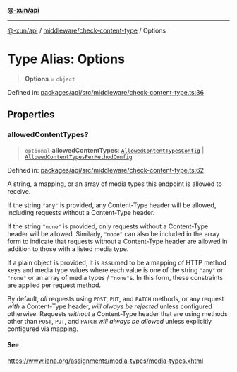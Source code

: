 [**@-xun/api**](../../../README.md)

***

[@-xun/api](../../../README.md) / [middleware/check-content-type](../README.md) / Options

# Type Alias: Options

> **Options** = `object`

Defined in: [packages/api/src/middleware/check-content-type.ts:36](https://github.com/Xunnamius/api-utils/blob/183a3e5b3fec7a1bf06d5be3da477b72510b5586/packages/api/src/middleware/check-content-type.ts#L36)

## Properties

### allowedContentTypes?

> `optional` **allowedContentTypes**: [`AllowedContentTypesConfig`](AllowedContentTypesConfig.md) \| [`AllowedContentTypesPerMethodConfig`](AllowedContentTypesPerMethodConfig.md)

Defined in: [packages/api/src/middleware/check-content-type.ts:62](https://github.com/Xunnamius/api-utils/blob/183a3e5b3fec7a1bf06d5be3da477b72510b5586/packages/api/src/middleware/check-content-type.ts#L62)

A string, a mapping, or an array of media types this endpoint is
allowed to receive.

If the string `"any"` is provided, any Content-Type header will be allowed,
including requests without a Content-Type header.

If the string `"none"` is provided, only requests without a Content-Type
header will be allowed. Similarly, `"none"` can also be included in the
array form to indicate that requests without a Content-Type header are
allowed in addition to those with a listed media type.

If a plain object is provided, it is assumed to be a mapping of HTTP method
keys and media type values where each value is one of the string `"any"` or
`"none"` or an array of media types / `"none"`s. In this form, these
constraints are applied per request method.

By default, _all_ requests using `POST`, `PUT`, and `PATCH` methods, or any
request _with_ a Content-Type header, _will always be rejected_ unless
configured otherwise. Requests _without_ a Content-Type header that are
using methods other than `POST`, `PUT`, and `PATCH` _will always be
allowed_ unless explicitly configured via mapping.

#### See

https://www.iana.org/assignments/media-types/media-types.xhtml
